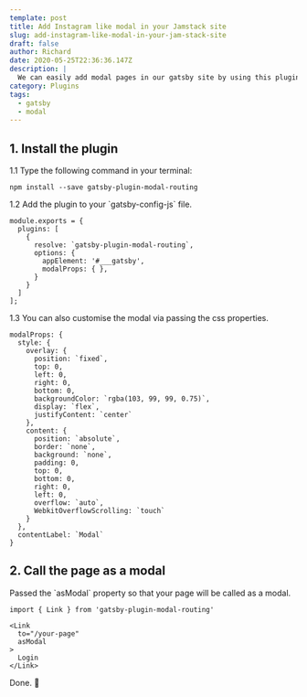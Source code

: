 ```yaml
---
template: post
title: Add Instagram like modal in your Jamstack site
slug: add-instagram-like-modal-in-your-jam-stack-site
draft: false
author: Richard
date: 2020-05-25T22:36:36.147Z
description: |
  We can easily add modal pages in our gatsby site by using this plugin.
category: Plugins
tags:
  - gatsby
  - modal
---
```

## 1. Install the plugin

1.1 Type the following command in your terminal:

```
npm install --save gatsby-plugin-modal-routing
```

1.2 Add the plugin to your \`gatsby-config-js\` file.

```
module.exports = {
  plugins: [
    {
      resolve: `gatsby-plugin-modal-routing`,
      options: {
        appElement: '#___gatsby',
        modalProps: { },
      }
    }
  ]
];
```

1.3 You can also customise the modal via passing the css properties.

```
modalProps: {
  style: {
    overlay: {
      position: `fixed`,
      top: 0,
      left: 0,
      right: 0,
      bottom: 0,
      backgroundColor: `rgba(103, 99, 99, 0.75)`,
      display: `flex`,
      justifyContent: `center`
    },
    content: {
      position: `absolute`,
      border: `none`,
      background: `none`,
      padding: 0,
      top: 0,
      bottom: 0,
      right: 0,
      left: 0,
      overflow: `auto`,
      WebkitOverflowScrolling: `touch`
    }
  },
  contentLabel: `Modal`
}
```

## 2. Call the page as a modal

Passed the \`asModal\` property so that your page will be called as a modal.

```
import { Link } from 'gatsby-plugin-modal-routing'

<Link
  to="/your-page"
  asModal
>
  Login
</Link>
```

Done. 🙂